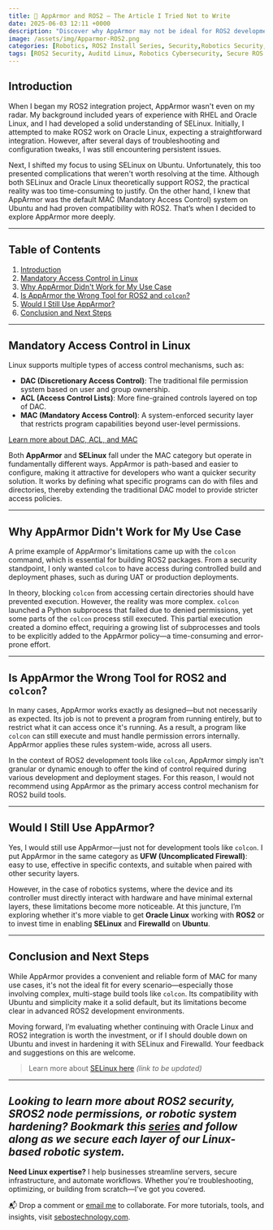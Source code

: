 ```yaml
---
title: 🔐 AppArmor and ROS2 – The Article I Tried Not to Write
date: 2025-06-03 12:11 +0000
description: "Discover why AppArmor may not be ideal for ROS2 development with colcon. Learn from real-world insights comparing AppArmor, SELinux, and Oracle Linux in robotics system security."
image: /assets/img/Apparmor-ROS2.png
categories: [Robotics, ROS2 Install Series, Security,Robotics Security,Linux System Hardening, ROS2 Development, Cybersecurity Best Practices, Open-Source Security Tools, Industrial IoT Security, DevSecOps for Robotics]
tags: [ROS2 Security, Auditd Linux, Robotics Cybersecurity, Secure ROS Communications,Linux Auditing Tools, ROS2 Hardening, AppArmor and Auditd, Network Monitoring in Robotics, Robot Security Frameworks, SROS2 Configuration, ROS2 Development Security, Linux System Monitoring, ROS2 Build Security, Suricata IDS, Auditd Rules Examples, ROS2,]
---
```


## Introduction

When I began my ROS2 integration project, AppArmor wasn't even on my radar. My background included years of experience with RHEL and Oracle Linux, and I had developed a solid understanding of SELinux. Initially, I attempted to make ROS2 work on Oracle Linux, expecting a straightforward integration. However, after several days of troubleshooting and configuration tweaks, I was still encountering persistent issues.

Next, I shifted my focus to using SELinux on Ubuntu. Unfortunately, this too presented complications that weren't worth resolving at the time. Although both SELinux and Oracle Linux theoretically support ROS2, the practical reality was too time-consuming to justify. On the other hand, I knew that AppArmor was the default MAC (Mandatory Access Control) system on Ubuntu and had proven compatibility with ROS2. That’s when I decided to explore AppArmor more deeply.

---
## Table of Contents

1. [Introduction](#introduction)
2. [Mandatory Access Control in Linux](#mandatory-access-control-in-linux)
3. [Why AppArmor Didn't Work for My Use Case](#why-apparmor-didnt-work-for-my-use-case)
4. [Is AppArmor the Wrong Tool for ROS2 and `colcon`?](#is-apparmor-the-wrong-tool-for-ros2-and-colcon)
5. [Would I Still Use AppArmor?](#would-i-still-use-apparmor)
6. [Conclusion and Next Steps](#conclusion-and-next-steps)
---

## Mandatory Access Control in Linux

Linux supports multiple types of access control mechanisms, such as:

* **DAC (Discretionary Access Control)**: The traditional file permission system based on user and group ownership.
* **ACL (Access Control Lists)**: More fine-grained controls layered on top of DAC.
* **MAC (Mandatory Access Control)**: A system-enforced security layer that restricts program capabilities beyond user-level permissions.

[Learn more about DAC, ACL, and MAC](https://richard-sebos.github.io/sebostechnology/posts/DAC-ACL-MAC/)

Both **AppArmor** and **SELinux** fall under the MAC category but operate in fundamentally different ways. AppArmor is path-based and easier to configure, making it attractive for developers who want a quicker security solution. It works by defining what specific programs can do with files and directories, thereby extending the traditional DAC model to provide stricter access policies.

---

## Why AppArmor Didn't Work for My Use Case

A prime example of AppArmor's limitations came up with the `colcon` command, which is essential for building ROS2 packages. From a security standpoint, I only wanted `colcon` to have access during controlled build and deployment phases, such as during UAT or production deployments.

In theory, blocking `colcon` from accessing certain directories should have prevented execution. However, the reality was more complex. `colcon` launched a Python subprocess that failed due to denied permissions, yet some parts of the `colcon` process still executed. This partial execution created a domino effect, requiring a growing list of subprocesses and tools to be explicitly added to the AppArmor policy—a time-consuming and error-prone effort.

---

## Is AppArmor the Wrong Tool for ROS2 and `colcon`?

In many cases, AppArmor works exactly as designed—but not necessarily as expected. Its job is not to prevent a program from running entirely, but to restrict what it can access once it's running. As a result, a program like `colcon` can still execute and must handle permission errors internally. AppArmor applies these rules system-wide, across all users.

In the context of ROS2 development tools like `colcon`, AppArmor simply isn't granular or dynamic enough to offer the kind of control required during various development and deployment stages. For this reason, I would not recommend using AppArmor as the primary access control mechanism for ROS2 build tools.

---

## Would I Still Use AppArmor?

Yes, I would still use AppArmor—just not for development tools like `colcon`. I put AppArmor in the same category as **UFW (Uncomplicated Firewall)**: easy to use, effective in specific contexts, and suitable when paired with other security layers.

However, in the case of robotics systems, where the device and its controller must directly interact with hardware and have minimal external layers, these limitations become more noticeable. At this juncture, I’m exploring whether it's more viable to get **Oracle Linux** working with **ROS2** or to invest time in enabling **SELinux** and **Firewalld** on **Ubuntu**.

---

## Conclusion and Next Steps

While AppArmor provides a convenient and reliable form of MAC for many use cases, it's not the ideal fit for every scenario—especially those involving complex, multi-stage build tools like `colcon`. Its compatibility with Ubuntu and simplicity make it a solid default, but its limitations become clear in advanced ROS2 development environments.

Moving forward, I’m evaluating whether continuing with Oracle Linux and ROS2 integration is worth the investment, or if I should double down on Ubuntu and invest in hardening it with SELinux and Firewalld. Your feedback and suggestions on this are welcome.

> Learn more about [SELinux here](#) *(link to be updated)*

---
*Looking to learn more about ROS2 security, SROS2 node permissions, or robotic system hardening? Bookmark this [series](https://dev.to/sebos/secure-ros2-setup-hardening-your-robot-project-from-the-start-448a) and follow along as we secure each layer of our Linux-based robotic system.*
---
**Need Linux expertise?** I help businesses streamline servers, secure infrastructure, and automate workflows. Whether you're troubleshooting, optimizing, or building from scratch—I've got you covered.  

📬 Drop a comment or [email me](mailto:info@sebostechnology.com) to collaborate. For more tutorials, tools, and insights, visit [sebostechnology.com](https://sebostechnology.com).